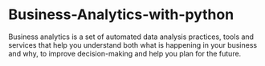 # Business-Analytics-with-python
Business analytics is a set of automated data analysis practices, tools and services that help you understand both what is happening in your business and why, to improve decision-making and help you plan for the future. 

